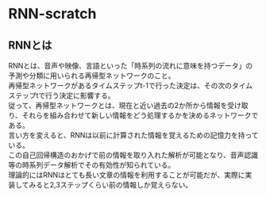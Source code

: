 # RNN-scratch

## RNNとは

RNNとは、音声や映像、言語といった「時系列の流れに意味を持つデータ」の予測や分類に用いられる再帰型ネットワークのこと。  
再帰型ネットワークがあるタイムステップt-1で行った決定は、その次のタイムステップtで行う決定に影響する。  
従って、再帰型ネットワークとは、現在と近い過去の2か所から情報を受け取り、それらを組み合わせて新しい情報をどう処理するかを決めるネットワークである。  
言い方を変えると、RNNは以前に計算された情報を覚えるための記憶力を持っている。  
この自己回帰構造のおかげで前の情報を取り入れた解析が可能となり、音声認識等の時系列データ解析でその有効性が知られている。  
理論的にはRNNはとても長い文章の情報を利用することが可能だが、実際に実装してみると2,3ステップくらい前の情報しか覚えらない。  

